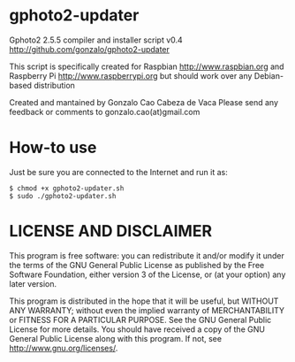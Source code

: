 gphoto2-updater
===============

Gphoto2 2.5.5 compiler and installer script v0.4
http://github.com/gonzalo/gphoto2-updater

This script is specifically created for Raspbian http://www.raspbian.org
and Raspberry Pi http://www.raspberrypi.org but should work over any 
Debian-based distribution

Created and mantained by Gonzalo Cao Cabeza de Vaca
Please send any feedback or comments to gonzalo.cao(at)gmail.com


How-to use
==========
Just be sure you are connected to the Internet and run it as:

```
$ chmod +x gphoto2-updater.sh
$ sudo ./gphoto2-updater.sh
```

LICENSE AND DISCLAIMER
======================

This program is free software: you can redistribute it and/or modify
it under the terms of the GNU General Public License as published by
the Free Software Foundation, either version 3 of the License, or
(at your option) any later version.

This program is distributed in the hope that it will be useful,
but WITHOUT ANY WARRANTY; without even the implied warranty of
MERCHANTABILITY or FITNESS FOR A PARTICULAR PURPOSE.  See the
GNU General Public License for more details.
You should have received a copy of the GNU General Public License
along with this program.  If not, see <http://www.gnu.org/licenses/>.



